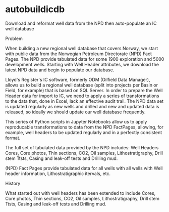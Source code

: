 # autobuildicdb
Download and reformat well data from the NPD then auto-populate an IC well database

Problem

When building a new regional well database that covers Norway, we start with public data from the Norwegian Petroleum Directorate (NPD) Fact Pages. The NPD provide tabulated data for some 1900 exploration and 5000 development wells. Starting with Well Header attributes, we download the latest NPD data and begin to populate our database.

Lloyd's Register's IC software, formerly ODM (Oilfield Data Manager), allows us to build a regional well database (split into projects per Basin or Field, for example) that is based on SQL Server. In order to prepare the Well Header data for import to IC, we need to apply a series of transformations to the data that, done in Excel, lack an effective audit trail. The NPD data set is updated regularly as new wells and drilled and new and updated data is released, so ideally we should update our well database frequently. 



This series of Python scripts in Jupyter Notebooks allow us to apply reproducable transformations to data from the NPD FactPages, allowing, for example, well headers to be updated regularly and in a perfectly consistent format. 

The full set of tabulated data provided by the NPD includes: Well Headers Cores, Core photos, Thin sections, CO2, Oil samples, Lithostratigraphy, Drill stem Ttsts, Casing and leak-off tests and Drilling mud. 



(NPD) Fact Pages provide tabulated data for all wells with 
all wells with Well header information, Lithostratigraphic itervals, etc. 





History

What started out with well headers has been extended to include Cores, Core photos, Thin sections, CO2, Oil samples, Lithostratigraphy, Drill stem Ttsts, Casing and leak-off tests and Drilling mud.

